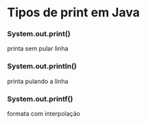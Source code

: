 # Tipos de print em Java

### System.out.print()

printa sem pular linha

### System.out.println()

printa pulando a linha

### System.out.printf()

formata com interpolação

